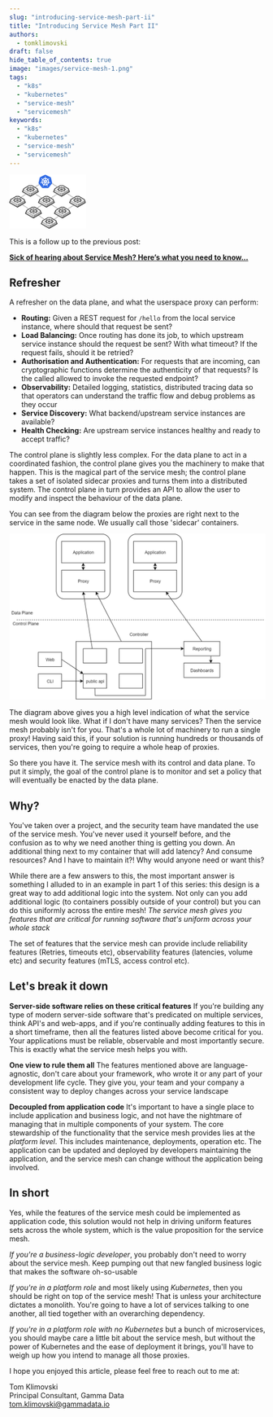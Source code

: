 ```yaml
---
slug: "introducing-service-mesh-part-ii"
title: "Introducing Service Mesh Part II"
authors:	
  - tomklimovski
draft: false
hide_table_of_contents: true
image: "images/service-mesh-1.png"
tags: 
  - "k8s"
  - "kubernetes"
  - "service-mesh"
  - "servicemesh"
keywords:	
  - "k8s"
  - "kubernetes"
  - "service-mesh"
  - "servicemesh"
---
```


![Service Mesh](images/service-mesh-1.png)

This is a follow up to the previous post:

[__Sick of hearing about Service Mesh? Here’s what you need to know...__](https://cloudywithachanceofbigdata.com/sick-of-hearing-about-service-mesh-heres-what-you-need-to-know/)

## Refresher

A refresher on the data plane, and what the userspace proxy can perform:

- **Routing:** Given a REST request for `/hello` from the local service instance, where should that request be sent?
- **Load Balancing:** Once routing has done its job, to which upstream service instance should the request be sent? With what timeout? If the request fails, should it be retried?
- **Authorisation and Authentication:** For requests that are incoming, can cryptographic functions determine the authenticity of that requests? Is the called allowed to invoke the requested endpoint?
- **Observability:** Detailed logging, statistics, distributed tracing data so that operators can understand the traffic flow and debug problems as they occur
- **Service Discovery:** What backend/upstream service instances are available?
- **Health Checking:** Are upstream service instances healthy and ready to accept traffic?

The control plane is slightly less complex. For the data plane to act in a coordinated fashion, the control plane gives you the machinery to make that happen. This is the magical part of the service mesh; the control plane takes a set of isolated sidecar proxies and turns them into a distributed system. The control plane in turn provides an API to allow the user to modify and inspect the behaviour of the data plane.

You can see from the diagram below the proxies are right next to the service in the same node. We usually call those 'sidecar' containers.

[![](images/control-data-plane.png)](images/control-data-plane.png)

The diagram above gives you a high level indication of what the service mesh would look like. What if I don't have many services? Then the service mesh probably isn't for you. That's a whole lot of machinery to run a single proxy! Having said this, if your solution is running hundreds or thousands of services, then you're going to require a whole heap of proxies.

So there you have it. The service mesh with its control and data plane. To put it simply, the goal of the control plane is to monitor and set a policy that will eventually be enacted by the data plane.

## Why?

You've taken over a project, and the security team have mandated the use of the service mesh. You've never used it yourself before, and the confusion as to why we need another thing is getting you down. An additional thing next to my container that will add latency? And consume resources? And I have to maintain it?! Why would anyone need or want this?

While there are a few answers to this, the most important answer is something I alluded to in an example in part 1 of this series: this design is a great way to add additional logic into the system. Not only can you add additional logic (to containers possibly outside of your control) but you can do this uniformly across the entire mesh! _The service mesh gives you features that are critical for running software that's uniform across your whole stack_

The set of features that the service mesh can provide include reliability features (Retries, timeouts etc), observability features (latencies, volume etc) and security features (mTLS, access control etc).

## Let's break it down

**Server-side software relies on these critical features** If you're building any type of modern server-side software that's predicated on multiple services, think API's and web-apps, and if you're continually adding features to this in a short timeframe, then all the features listed above become critical for you. Your applications must be reliable, observable and most importantly secure. This is exactly what the service mesh helps you with.

**One view to rule them all** The features mentioned above are language-agnostic, don't care about your framework, who wrote it or any part of your development life cycle. They give you, your team and your company a consistent way to deploy changes across your service landscape

**Decoupled from application code** It's important to have a single place to include application and business logic, and not have the nightmare of managing that in multiple components of your system. The core stewardship of the functionality that the service mesh provides lies at the _platform level_. This includes maintenance, deployments, operation etc. The application can be updated and deployed by developers maintaining the application, and the service mesh can change without the application being involved.

## In short

Yes, while the features of the service mesh could be implemented as application code, this solution would not help in driving uniform features sets across the whole system, which is the value proposition for the service mesh.

_If you're a business-logic developer_, you probably don't need to worry about the service mesh. Keep pumping out that new fangled business logic that makes the software oh-so-usable

_If you're in a platform role_ and most likely using _Kubernetes_, then you should be right on top of the service mesh! That is unless your architecture dictates a monolith. You're going to have a lot of services talking to one another, all tied together with an overarching dependency.

_If you're in a platform role with no Kubernetes_ but a bunch of microservices, you should maybe care a little bit about the service mesh, but without the power of Kubernetes and the ease of deployment it brings, you'll have to weigh up how you intend to manage all those proxies.

I hope you enjoyed this article, please feel free to reach out to me at:

Tom Klimovski  
Principal Consultant, Gamma Data  
[tom.klimovski@gammadata.io](mailto:tom.klimovski@gammadata.io)
